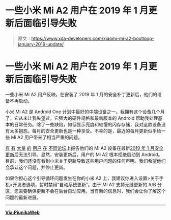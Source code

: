 # 一些小米 Mi A2 用户在 2019 年 1 月更新后面临引导失败

> 原文：<https://www.xda-developers.com/xiaomi-mi-a2-bootloop-january-2019-update/>

# 一些小米 Mi A2 用户在 2019 年 1 月更新后面临引导失败

一些小米 Mi A2 用户反映，在安装了 2019 年 1 月的安全补丁更新后，他们的设备不再启动。

小米 Mi A2 是 Android One 计划中最好的中端设备之一。我拥有这个设备几个月了，它从未让我失望过。它强大的硬件规格和最新版本的 Android 帮助我处理基本的日常任务。除了一些缺陷，如低显示亮度和较慢的闪存存储，我对这款设备没有太多抱怨。每月的安全更新也是一种享受。不幸的是，最近的每月更新似乎给一些 Mi A2 用户带来了相当严重的问题。

[有](https://forum.xda-developers.com/mi-a2/help/bootloop-recent-android-ota-update-t3892559) [有](https://forum.xda-developers.com/mi-a2/help/xiaomi-mi-a2-wont-boot-january-2019-t3892486) [大量](https://www.reddit.com/r/Xiaomi/comments/ainmwi/xiaomi_mi_a2_january_update_fused_my_phone/) [的](https://www.reddit.com/r/Xiaomi/comments/aje5eh/mi_a2_bricked_after_latest_update/) [用户](http://en.miui.com/forum.php?mod=viewthread&tid=5372492&page=1#pid34384072) [在](http://en.miui.com/forum.php?mod=viewthread&tid=5120700) [不同论坛](http://en.miui.com/forum.php?mod=viewthread&tid=5373755&page=1#pid34413598)上报告他们的 Mi A2 设备在最新[2019 年 1 月安全更新](https://www.xda-developers.com/january-2019-android-security-google-pixel/)后无法引导。显然，安装更新后，用户的 Mi A2 根本拒绝启动到 Android。目前，我们还没有看到小米关于更新导致这些用户问题的任何声明。我们希望他们会承认这个问题，并停止更新。

如果你担心这个引导循环问题发生在你的小米 A2 上，我建议你进入设置>关于手机>开发者选项，暂时禁用“自动系统更新”。由于 Mi A2 支持无缝更新的 A/B 分区，您需要确保更新不会在后台自动应用。当有新的信息时，我们会让你了解这个问题的最新进展。

* * *

[**Via:PiunikaWeb**](https://piunikaweb.com/2019/01/23/january-update-for-mi-a2-reportedly-creates-bootloop-for-many-users/)
